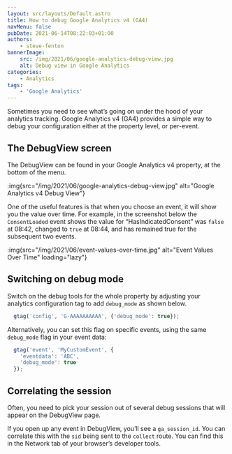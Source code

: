 ```yaml
---
layout: src/layouts/Default.astro
title: How to debug Google Analytics v4 (GA4)
navMenu: false
pubDate: 2021-06-14T08:22:03+01:00
authors:
    - steve-fenton
bannerImage:
    src: /img/2021/06/google-analytics-debug-view.jpg
    alt: Debug view in Google Analytics
categories:
    - Analytics
tags:
    - 'Google Analytics'
---
```


Sometimes you need to see what’s going on under the hood of your analytics tracking. Google Analytics v4 (GA4) provides a simple way to debug your configuration either at the property level, or per-event.

## The DebugView screen

The DebugView can be found in your Google Analytics v4 property, at the bottom of the menu.

:img{src="/img/2021/06/google-analytics-debug-view.jpg" alt="Google Analytics v4 Debug View"}

One of the useful features is that when you choose an event, it will show you the value over time. For example, in the screenshot below the `ConsentLoaded` event shows the value for “HasIndicatedConsent” was `false` at 08:42, changed to `true` at 08:44, and has remained true for the subsequent two events.

:img{src="/img/2021/06/event-values-over-time.jpg" alt="Event Values Over Time" loading="lazy"}

## Switching on debug mode

Switch on the debug tools for the whole property by adjusting your analytics configuration tag to add `debug_mode` as shown below.

```javascript
  gtag('config', 'G-AAAAAAAAAA', {'debug_mode': true});
```

Alternatively, you can set this flag on specific events, using the same `debug_mode` flag in your event data:

```javascript
  gtag('event', 'MyCustomEvent', {
    'eventdata': 'ABC',
    'debug_mode': true
  });
```
## Correlating the session

Often, you need to pick your session out of several debug sessions that will appear on the DebugView page.

If you open up any event in DebugView, you’ll see a `ga_session_id`. You can correlate this with the `sid` being sent to the `collect` route. You can find this in the Network tab of your browser’s developer tools.